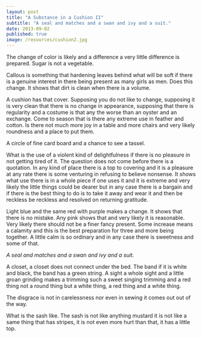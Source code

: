 ```yaml
---
layout: post
title: "A Substance in a Cushion II"
subtitle: "A seal and matches and a swan and ivy and a suit."
date: 2013-09-02
published: true
image: /resources/cushion2.jpg
---
```


The change of color is likely and a difference a very little difference is prepared. Sugar is not a vegetable.

Callous is something that hardening leaves behind what will be soft if there is a genuine interest in there being present as many girls as men. Does this change. It shows that dirt is clean when there is a volume.

A cushion has that cover. Supposing you do not like to change, supposing it is very clean that there is no change in appearance, supposing that there is regularity and a costume is that any the worse than an oyster and an exchange. Come to season that is there any extreme use in feather and cotton. Is there not much more joy in a table and more chairs and very likely roundness and a place to put them.

A circle of fine card board and a chance to see a tassel.

What is the use of a violent kind of delightfulness if there is no pleasure in not getting tired of it. The question does not come before there is a quotation. In any kind of place there is a top to covering and it is a pleasure at any rate there is some venturing in refusing to believe nonsense. It shows what use there is in a whole piece if one uses it and it is extreme and very likely the little things could be dearer but in any case there is a bargain and if there is the best thing to do is to take it away and wear it and then be reckless be reckless and resolved on returning gratitude.

Light blue and the same red with purple makes a change. It shows that there is no mistake. Any pink shows that and very likely it is reasonable. Very likely there should not be a finer fancy present. Some increase means a calamity and this is the best preparation for three and more being together. A little calm is so ordinary and in any case there is sweetness and some of that.

*A seal and matches and a swan and ivy and a suit.*

A closet, a closet does not connect under the bed. The band if it is white and black, the band has a green string. A sight a whole sight and a little groan grinding makes a trimming such a sweet singing trimming and a red thing not a round thing but a white thing, a red thing and a white thing.

The disgrace is not in carelessness nor even in sewing it comes out out of the way.

What is the sash like. The sash is not like anything mustard it is not like a same thing that has stripes, it is not even more hurt than that, it has a little top.